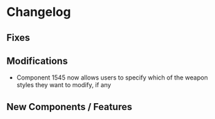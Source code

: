 # Changelog

## Fixes


## Modifications

- Component 1545 now allows users to specify which of the weapon styles they want to modify, if any


## New Components / Features

